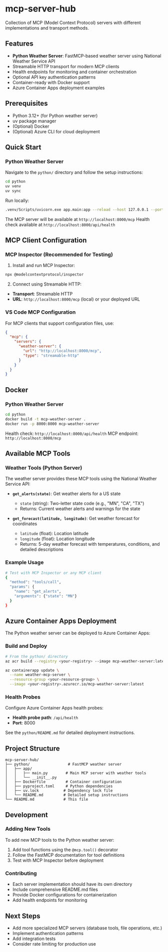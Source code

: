 # mcp-server-hub

Collection of MCP (Model Context Protocol) servers with different implementations and transport methods.

## Features
- **Python Weather Server**: FastMCP-based weather server using National Weather Service API
- Streamable HTTP transport for modern MCP clients
- Health endpoints for monitoring and container orchestration
- Optional API key authentication patterns
- Container-ready with Docker support
- Azure Container Apps deployment examples

## Prerequisites
- Python 3.12+ (for Python weather server)
- uv package manager
- (Optional) Docker
- (Optional) Azure CLI for cloud deployment

## Quick Start

### Python Weather Server
Navigate to the `python/` directory and follow the setup instructions:

```bash
cd python
uv venv
uv sync
```

Run locally:
```bash
.venv/Scripts/uvicorn.exe app.main:app --reload --host 127.0.0.1 --port 8000
```

The MCP server will be available at `http://localhost:8000/mcp`
Health check available at `http://localhost:8000/api/health`

## MCP Client Configuration

### MCP Inspector (Recommended for Testing)
1. Install and run MCP Inspector:
```bash
npx @modelcontextprotocol/inspector
```

2. Connect using Streamable HTTP:
- **Transport**: Streamable HTTP  
- **URL**: `http://localhost:8000/mcp` (local) or your deployed URL

### VS Code MCP Configuration
For MCP clients that support configuration files, use:

```json
{
  "mcp": {
    "servers": {
      "weather-server": {
        "url": "http://localhost:8000/mcp",
        "type": "streamable-http"
      }
    }
  }
}
```

## Docker

### Python Weather Server
```bash
cd python
docker build -t mcp-weather-server .
docker run -p 8000:8000 mcp-weather-server
```

Health check: `http://localhost:8000/api/health`
MCP endpoint: `http://localhost:8000/mcp`

## Available MCP Tools

### Weather Tools (Python Server)
The weather server provides these MCP tools using the National Weather Service API:

- **`get_alerts(state)`**: Get weather alerts for a US state
  - `state` (string): Two-letter state code (e.g., "MN", "CA", "TX")
  - Returns: Current weather alerts and warnings for the state

- **`get_forecast(latitude, longitude)`**: Get weather forecast for coordinates  
  - `latitude` (float): Location latitude
  - `longitude` (float): Location longitude
  - Returns: 5-day weather forecast with temperatures, conditions, and detailed descriptions

### Example Usage
```bash
# Test with MCP Inspector or any MCP client
{
  "method": "tools/call",
  "params": {
    "name": "get_alerts", 
    "arguments": {"state": "MN"}
  }
}
```

## Azure Container Apps Deployment

The Python weather server can be deployed to Azure Container Apps:

### Build and Deploy
```bash
# From the python/ directory
az acr build --registry <your-registry> --image mcp-weather-server:latest .

az containerapp update \
  --name weather-mcp-server \
  --resource-group <your-resource-group> \
  --image <your-registry>.azurecr.io/mcp-weather-server:latest
```

### Health Probes
Configure Azure Container Apps health probes:
- **Health probe path**: `/api/health`
- **Port**: 8000

See the `python/README.md` for detailed deployment instructions.

## Project Structure

```
mcp-server-hub/
├── python/                 # FastMCP weather server
│   ├── app/
│   │   ├── main.py        # Main MCP server with weather tools
│   │   └── __init__.py
│   ├── Dockerfile         # Container configuration
│   ├── pyproject.toml     # Python dependencies
│   ├── uv.lock           # Dependency lock file
│   └── README.md         # Detailed setup instructions
└── README.md             # This file
```

## Development

### Adding New Tools
To add new MCP tools to the Python weather server:

1. Add tool functions using the `@mcp.tool()` decorator
2. Follow the FastMCP documentation for tool definitions
3. Test with MCP Inspector before deployment

### Contributing
- Each server implementation should have its own directory
- Include comprehensive README.md files
- Provide Docker configurations for containerization
- Add health endpoints for monitoring

## Next Steps
- Add more specialized MCP servers (database tools, file operations, etc.)
- Implement authentication patterns
- Add integration tests
- Consider rate limiting for production use